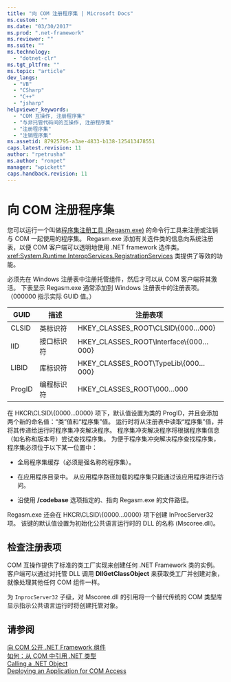 ```yaml
---
title: "向 COM 注册程序集 | Microsoft Docs"
ms.custom: ""
ms.date: "03/30/2017"
ms.prod: ".net-framework"
ms.reviewer: ""
ms.suite: ""
ms.technology: 
  - "dotnet-clr"
ms.tgt_pltfrm: ""
ms.topic: "article"
dev_langs: 
  - "VB"
  - "CSharp"
  - "C++"
  - "jsharp"
helpviewer_keywords: 
  - "COM 互操作, 注册程序集"
  - "与非托管代码间的互操作, 注册程序集"
  - "注册程序集"
  - "注销程序集"
ms.assetid: 87925795-a3ae-4833-b138-125413478551
caps.latest.revision: 11
author: "rpetrusha"
ms.author: "ronpet"
manager: "wpickett"
caps.handback.revision: 11
---
```

# 向 COM 注册程序集
您可以运行一个叫做[程序集注册工具 \(Regasm.exe\)](../../../docs/framework/tools/regasm-exe-assembly-registration-tool.md) 的命令行工具来注册或注销与 COM 一起使用的程序集。  Regasm.exe 添加有关选件类的信息向系统注册表，以便 COM 客户端可以透明地使用 .NET framework 选件类。  <xref:System.Runtime.InteropServices.RegistrationServices> 类提供了等效的功能。  
  
 必须先在 Windows 注册表中注册托管组件，然后才可以从 COM 客户端将其激活。  下表显示 Regasm.exe 通常添加到 Windows 注册表中的注册表项。  （000000 指示实际 GUID 值。）  
  
|GUID|描述|注册表项|  
|----------|--------|----------|  
|CLSID|类标识符|HKEY\_CLASSES\_ROOT\\CLSID\\{000…000}|  
|IID|接口标识符|HKEY\_CLASSES\_ROOT\\Interface\\{000…000}|  
|LIBID|库标识符|HKEY\_CLASSES\_ROOT\\TypeLib\\{000…000}|  
|ProgID|编程标识符|HKEY\_CLASSES\_ROOT\\000…000|  
  
 在 HKCR\\CLSID\\{0000…0000} 项下，默认值设置为类的 ProgID，并且会添加两个新的命名值：“类”值和“程序集”值。  运行时将从注册表中读取“程序集”值，并将其传递给运行时程序集冲突解决程序。  程序集冲突解决程序将根据程序集信息（如名称和版本号）尝试查找程序集。  为便于程序集冲突解决程序查找程序集，程序集必须位于以下某一位置中：  
  
-   全局程序集缓存（必须是强名称的程序集）。  
  
-   在应用程序目录中。  从应用程序路径加载的程序集只能通过该应用程序进行访问。  
  
-   沿使用 **\/codebase** 选项指定的、指向 Regasm.exe 的文件路径。  
  
 Regasm.exe 还会在 HKCR\\CLSID\\{0000…0000} 项下创建 InProcServer32 项。  该键的默认值设置为初始化公共语言运行时的 DLL 的名称 \(Mscoree.dll\)。  
  
## 检查注册表项  
 COM 互操作提供了标准的类工厂实现来创建任何 .NET Framework 类的实例。  客户端可以通过对托管 DLL 调用 **DllGetClassObject** 来获取类工厂并创建对象，就像处理其他任何 COM 组件一样。  
  
 为 `InprocServer32` 子级，对 Mscoree.dll 的引用将一个替代传统的 COM 类型库显示指示公共语言运行时将创建托管对象。  
  
## 请参阅  
 [向 COM 公开 .NET Framework 组件](../../../docs/framework/interop/exposing-dotnet-components-to-com.md)   
 [如何：从 COM 中引用 .NET 类型](../../../docs/framework/interop/how-to-reference-net-types-from-com.md)   
 [Calling a .NET Object](http://msdn.microsoft.com/zh-cn/40c9626c-aea6-4bad-b8f0-c1de462efd33)   
 [Deploying an Application for COM Access](http://msdn.microsoft.com/zh-cn/fb63564c-c1b9-4655-a094-a235625882ce)
